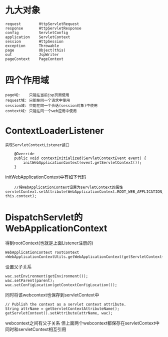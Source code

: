 # 九大对象

	request	       HttpServletRequest
	response       HttpServletResponse
	config         ServletConfig
	application    ServletContext
	session        HttpSession
	exception      Throwable
	page           Object(this)
	out            JspWriter
	pageContext    PageContext 
# 四个作用域
	page域:    只能在当前jsp页面使用                
	request域: 只能在同一个请求中使用               
	session域: 只能在同一个会话(session对象)中使用  
	context域: 只能在同一个web应用中使用            
# ContextLoaderListener
	实现ServletContextListener接口
```
	@Override
	public void contextInitialized(ServletContextEvent event) {
		initWebApplicationContext(event.getServletContext());
	}
```
initWebApplicationContext中有如下代码
```
	//将WebApplicationContext设置为servletContext的属性        servletContext.setAttribute(WebApplicationContext.ROOT_WEB_APPLICATION_CONTEXT_ATTRIBUTE, this.context);

```
# DispatchServlet的WebApplicationContext
得到rootContext(也就是上面Listener注册的)
```
WebApplicationContext rootContext =WebApplicationContextUtils.getWebApplicationContext(getServletContext());
```
设置父子关系
```
wac.setEnvironment(getEnvironment());
wac.setParent(parent);
wac.setConfigLocation(getContextConfigLocation());
```
同时将该webcontext也保存到servletContext中
```
// Publish the context as a servlet context attribute.
String attrName = getServletContextAttributeName();
getServletContext().setAttribute(attrName, wac);
```

webcontext之间有父子关系
但上面两个webcontext都保存在servletContext中
同时和servletContext相互引用


